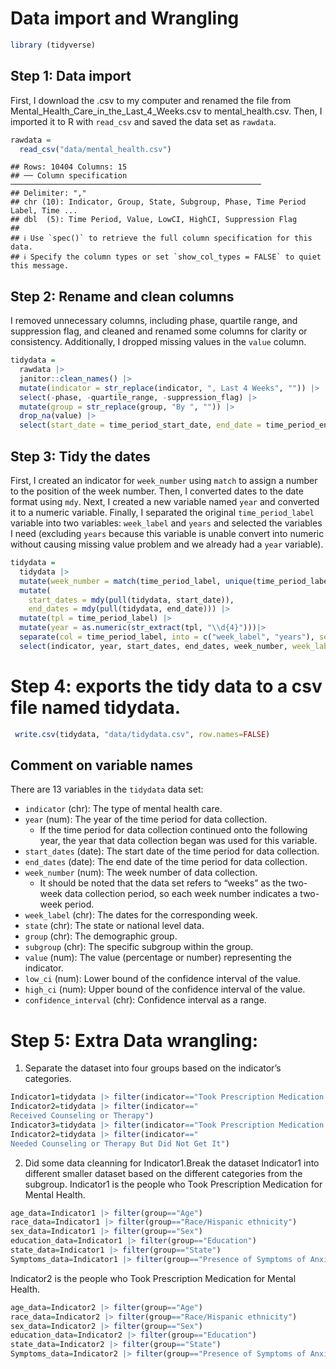 Data import and Wrangling
================

``` r
library (tidyverse)
```

## Step 1: Data import

First, I download the .csv to my computer and renamed the file from
Mental_Health_Care_in_the_Last_4_Weeks.csv to mental_health.csv. Then, I
imported it to R with `read_csv` and saved the data set as `rawdata`.

``` r
rawdata =
  read_csv("data/mental_health.csv")
```

    ## Rows: 10404 Columns: 15
    ## ── Column specification ────────────────────────────────────────────────────────
    ## Delimiter: ","
    ## chr (10): Indicator, Group, State, Subgroup, Phase, Time Period Label, Time ...
    ## dbl  (5): Time Period, Value, LowCI, HighCI, Suppression Flag
    ## 
    ## ℹ Use `spec()` to retrieve the full column specification for this data.
    ## ℹ Specify the column types or set `show_col_types = FALSE` to quiet this message.

## Step 2: Rename and clean columns

I removed unnecessary columns, including phase, quartile range, and
suppression flag, and cleaned and renamed some columns for clarity or
consistency. Additionally, I dropped missing values in the `value`
column.

``` r
tidydata = 
  rawdata |> 
  janitor::clean_names() |>
  mutate(indicator = str_replace(indicator, ", Last 4 Weeks", "")) |> 
  select(-phase, -quartile_range, -suppression_flag) |> 
  mutate(group = str_replace(group, "By ", "")) |>
  drop_na(value) |>
  select(start_date = time_period_start_date, end_date = time_period_end_date, everything())
```

## Step 3: Tidy the dates

First, I created an indicator for `week_number` using `match` to assign
a number to the position of the week number. Then, I converted dates to
the date format using `mdy`. Next, I created a new variable named `year`
and converted it to a numeric variable. Finally, I separated the
original `time_period_label` variable into two variables: `week_label`
and `years` and selected the variables I need (excluding `years` because
this variable is unable convert into numeric without causing missing
value problem and we already had a `year` variable).

``` r
tidydata =
  tidydata |>
  mutate(week_number = match(time_period_label, unique(time_period_label))) |>
  mutate(
    start_dates = mdy(pull(tidydata, start_date)),
    end_dates = mdy(pull(tidydata, end_date))) |> 
  mutate(tpl = time_period_label) |>  
  mutate(year = as.numeric(str_extract(tpl, "\\d{4}")))|> 
  separate(col = time_period_label, into = c("week_label", "years"), sep = ", ", remove = FALSE, extra = "merge") |>
  select(indicator, year, start_dates, end_dates, week_number, week_label = time_period_label, state, group, subgroup, value, low_ci, high_ci, confidence_interval)
```

# Step 4: exports the tidy data to a csv file named tidydata.

``` r
 write.csv(tidydata, "data/tidydata.csv", row.names=FALSE)
```

## Comment on variable names

There are 13 variables in the `tidydata` data set:

- `indicator` (chr): The type of mental health care.
- `year` (num): The year of the time period for data collection.
  - If the time period for data collection continued onto the following
    year, the year that data collection began was used for this
    variable.
- `start_dates` (date): The start date of the time period for data
  collection.
- `end_dates` (date): The end date of the time period for data
  collection.
- `week_number` (num): The week number of data collection.
  - It should be noted that the data set refers to “weeks” as the
    two-week data collection period, so each week number indicates a
    two-week period.
- `week_label` (chr): The dates for the corresponding week.
- `state` (chr): The state or national level data.
- `group` (chr): The demographic group.
- `subgroup` (chr): The specific subgroup within the group.
- `value` (num): The value (percentage or number) representing the
  indicator.
- `low_ci` (num): Lower bound of the confidence interval of the value.
- `high_ci` (num): Upper bound of the confidence interval of the value.
- `confidence_interval` (chr): Confidence interval as a range.

# Step 5: Extra Data wrangling:

1)  Separate the dataset into four groups based on the indicator’s
    categories.

``` r
Indicator1=tidydata |> filter(indicator=="Took Prescription Medication for Mental Health")
Indicator2=tidydata |> filter(indicator=="  
Received Counseling or Therapy")
Indicator3=tidydata |> filter(indicator=="Took Prescription Medication for Mental Health And/Or Received Counseling or Therapy")
Indicator2=tidydata |> filter(indicator=="  
Needed Counseling or Therapy But Did Not Get It")
```

2.  Did some data cleanning for Indicator1.Break the dataset Indicator1
    into different smaller dataset based on the different categories
    from the subgroup. Indicator1 is the people who Took Prescription
    Medication for Mental Health.

``` r
age_data=Indicator1 |> filter(group=="Age")
race_data=Indicator1 |> filter(group=="Race/Hispanic ethnicity")
sex_data=Indicator1 |> filter(group=="Sex")
education_data=Indicator1 |> filter(group=="Education")
state_data=Indicator1 |> filter(group=="State")
Symptoms_data=Indicator1 |> filter(group=="Presence of Symptoms of Anxiety/Depression")
```

Indicator2 is the people who Took Prescription Medication for Mental
Health.

``` r
age_data=Indicator2 |> filter(group=="Age")
race_data=Indicator2 |> filter(group=="Race/Hispanic ethnicity")
sex_data=Indicator2 |> filter(group=="Sex")
education_data=Indicator2 |> filter(group=="Education")
state_data=Indicator2 |> filter(group=="State")
Symptoms_data=Indicator2 |> filter(group=="Presence of Symptoms of Anxiety/Depression")
```
